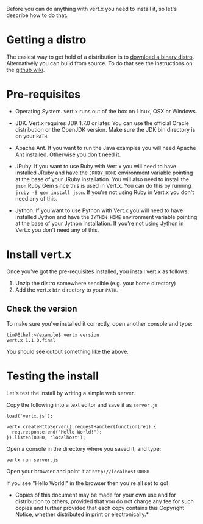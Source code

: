 Before you can do anything with vert.x you need to install it, so let's describe how to do that.

# Getting a distro

The easiest way to get hold of a distribution is to [download a binary distro](downloads.html).
Alternatively you can build from source. To do that see the instructions on the [github wiki](https://github.com/purplefox/vert.x/wiki).

# Pre-requisites

* Operating System. vert.x runs out of the box on Linux, OSX or Windows.

* JDK. Vert.x requires JDK 1.7.0 or later. You can use the official Oracle distribution or the OpenJDK version. Make sure the JDK bin directory is on your `PATH`.

* Apache Ant. If you want to run the Java examples you will need Apache Ant installed. Otherwise you don't need it.

* JRuby. If you want to use Ruby with Vert.x you will need to have installed JRuby and have the `JRUBY_HOME` environment variable pointing at the base of your JRuby installation. You will also need to install the `json` Ruby Gem since this is used in Vert.x. You can do this by running `jruby -S gem install json`. If you're not using Ruby in Vert.x you don't need any of this.

* Jython. If you want to use Python with Vert.x you will need to have installed Jython and have the `JYTHON_HOME` environment variable pointing at the base of your Jython installation. If you're not using Jython in Vert.x you don't need any of this. 


# Install vert.x

Once you've got the pre-requisites installed, you install vert.x as follows:

1. Unzip the distro somewhere sensible (e.g. your home directory)
2. Add the vert.x `bin` directory to your `PATH`.

## Check the version

To make sure you've installed it correctly, open another console and type:

    tim@Ethel:~/example$ vertx version
    vert.x 1.1.0.final

You should see output something like the above.

# Testing the install

Let's test the install by writing a simple web server.

Copy the following into a text editor and save it as `server.js`

    load('vertx.js');

    vertx.createHttpServer().requestHandler(function(req) {
      req.response.end("Hello World!");
    }).listen(8080, 'localhost');

Open a console in the directory where you saved it, and type:

    vertx run server.js

Open your browser and point it at `http://localhost:8080`

If you see "Hello World!" in the browser then you're all set to go!

* Copies of this document may be made for your own use and for distribution to others, provided that you do not charge any fee for such copies and further provided that each copy contains this Copyright Notice, whether distributed in print or electronically.*
